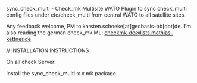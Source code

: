 sync_check_multi - Check_mk Multisite WATO Plugin to sync check_multi config files under etc/check_multi 
from central WATO to all satellite sites.

Any feedback welcome, PM to karsten.schoeke[at]geobasis-bb[dot]de. I'm also reading the german check_mk ML: checkmk-de@lists.mathias-kettner.de

// INSTALLATION INSTRUCTIONS

On all check Server:

Install the sync_check_multi-x.x.mk package.
